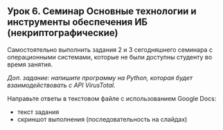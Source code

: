 
## Урок 6. Семинар Основные технологии и инструменты обеспечения ИБ (некриптографические)

Самостоятельно выполнить задания 2 и 3 сегодняшнего семинара с операционными системами, которые не были доступны студенту во время занятия.

*Доп. задание: напишите программу на Python, которая будет взаимодействовать с API VirusTotal.*

Направьте ответы в текстовом файле с использованием Google Docs:
* текст задания
* скриншот выполнения (последовательность на слайдах)